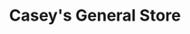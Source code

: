 ---
title: "Casey's General Store"
url: /little-rock/caseys-general-store-stagecoach-road/
shop: convenience
---
